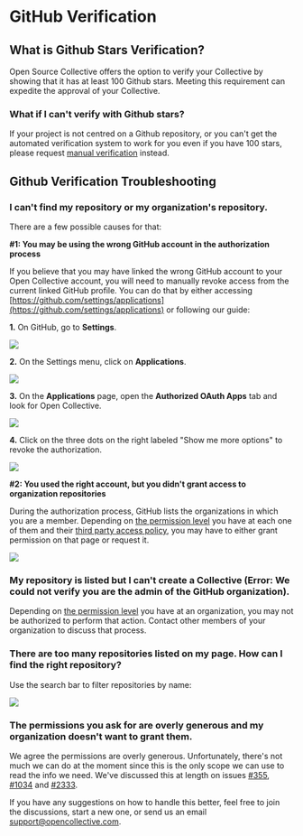 # GitHub Verification

## What is Github Stars Verification?

Open Source Collective offers the option to verify your Collective by showing that it has at least 100 Github stars. Meeting this requirement can expedite the approval of your Collective.

### What if I can't verify with Github stars?

If your project is not centred on a Github repository, or you can't get the automated verification system to work for you even if you have 100 stars, please request [manual verification](manual-verification.md) instead.

## Github Verification Troubleshooting

### I can't find my repository or my organization's repository.

There are a few possible causes for that:

**#1: You may be using the wrong GitHub account in the authorization process**

If you believe that you may have linked the wrong GitHub account to your Open Collective account, you will need to manually revoke access from the current linked GitHub profile. You can do that by either accessing [https://github.com/settings/applications](https://github.com/settings/applications) or following our guide:

**1.** On GitHub, go to **Settings**.

![](../../.gitbook/assets/gh1-fiscal-host\_open-source-collective\_github-dropdown-menu\_2019-10-28.png)

**2.** On the Settings menu, click on **Applications**.

![](../../.gitbook/assets/gh2-fiscal-host\_open-source-collective\_github-settings-interface\_2019-10-28.png)

**3.** On the **Applications** page, open the **Authorized OAuth Apps** tab and look for Open Collective.

![](../../.gitbook/assets/gh3-fiscal-host\_open-source-collective\_github-list-oauth-apps\_2019-10-28.png)

**4.** Click on the three dots on the right labeled "Show me more options" to revoke the authorization.

![](../../.gitbook/assets/gh4-fiscal-host\_open-source-collective\_github-list-oauth-revoke\_2019-10-28.png)

**#2: You used the right account, but you didn't grant access to organization repositories**

During the authorization process, GitHub lists the organizations in which you are a member. Depending on [the permission level](https://help.github.com/en/github/setting-up-and-managing-organizations-and-teams/permission-levels-for-an-organization) you have at each one of them and their [third party access policy](https://help.github.com/en/github/setting-up-and-managing-organizations-and-teams/enabling-oauth-app-access-restrictions-for-your-organization), you may have to either grant permission on that page or request it.

![](../../.gitbook/assets/gh5-fiscal-host\_open-source-collective-github-authorize-open-collective\_2019-10-28.png)

### My repository is listed but I can't create a **C**ollective (Error: We could not verify you are the admin of the GitHub organization).

Depending on [the permission level](https://help.github.com/en/github/setting-up-and-managing-organizations-and-teams/permission-levels-for-an-organization) you have at an organization, you may not be authorized to perform that action. Contact other members of your organization to discuss that process.

### There are too many repositories listed on my page. How can I find the right repository?

Use the search bar to filter repositories by name:

![](../../.gitbook/assets/gh6-fiscal-hosts\_open-source-collective\_search-bar-pick-a-repo\_2019-10-28.gif)

### The permissions you ask for are overly generous and my organization doesn't want to grant them.

We agree the permissions are overly generous. Unfortunately, there's not much we can do at the moment since this is the only scope we can use to read the info we need. We've discussed this at length on issues [#355](https://github.com/opencollective/opencollective/issues/355), [#1034](https://github.com/opencollective/opencollective/issues/1034) and [#2333](https://github.com/opencollective/opencollective/issues/2333).

If you have any suggestions on how to handle this better, feel free to join the discussions, start a new one, or send us an email [support@opencollective.com](mailto:support@opencollective.com).

